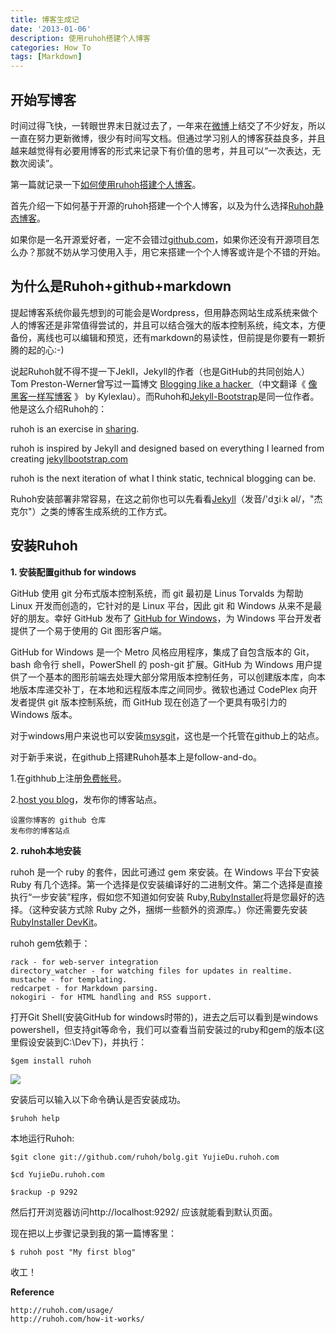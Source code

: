 ```yaml
---
title: 博客生成记
date: '2013-01-06'
description: 使用ruhoh搭建个人博客
categories: How To
tags: [Markdown]
---
```


## 开始写博客 ##

时间过得飞快，一转眼世界末日就过去了，一年来在[微博](http://weibo.com/u/1716287123)上结交了不少好友，所以一直在努力更新微博，很少有时间写文档。但通过学习别人的博客获益良多，并且越来越觉得有必要用博客的形式来记录下有价值的思考，并且可以“一次表达，无数次阅读”。


第一篇就记录一下[如何使用ruhoh搭建个人博客](http://yujiedu.ruhoh.com/how-to/%E5%8D%9A%E5%AE%A2%E7%94%9F%E6%88%90%E8%AE%B0/)。


首先介绍一下如何基于开源的ruhoh搭建一个个人博客，以及为什么选择[Ruhoh静态博客](http://ruhoh.com/)。

如果你是一名开源爱好者，一定不会错过[github.com](http://github.com)，如果你还没有开源项目怎么办？那就不妨从学习使用入手，用它来搭建一个个人博客或许是个不错的开始。


## 为什么是Ruhoh+github+markdown ##

提起博客系统你最先想到的可能会是Wordpress，但用静态网站生成系统来做个人的博客还是非常值得尝试的，并且可以结合强大的版本控制系统，纯文本，方便备份，离线也可以编辑和预览，还有markdown的易读性，但前提是你要有一颗折腾的起的心:-)

说起Ruhoh就不得不提一下Jekll，Jekyll的作者（也是GitHub的共同创始人）Tom Preston-Werner曾写过一篇博文 [Blogging like a hacker ](http://tom.preston-werner.com/2008/11/17/blogging-like-a-hacker.html)（中文翻译《 [像黑客一样写博客](http://kyle.xlau.org/posts/blogging-like-a-hacker.html) 》 by Kylexlau）。而Ruhoh和[Jekyll-Bootstrap](http://jekyllbootstrap.com/)是同一位作者。他是这么介绍Ruhoh的：

ruhoh is an exercise in [sharing](http://sivers.org/sharing).

ruhoh is inspired by Jekyll and designed based on everything I learned from creating [jekyllbootstrap.com](jekyllbootstrap.com)

ruhoh is the next iteration of what I think static, technical blogging can be. 

Ruhoh安装部署非常容易，在这之前你也可以先看看[Jekyll](http://jekyllrb.com/)（发音/'dʒiːk əl/，"杰克尔"）之类的博客生成系统的工作方式。

## 安装Ruhoh ##

**1. 安装配置github for windows**

GitHub 使用 git 分布式版本控制系统，而 git 最初是 Linus Torvalds 为帮助 Linux 开发而创造的，它针对的是 Linux 平台，因此 git 和 Windows 从来不是最好的朋友。幸好 GitHub 发布了 [GitHub for Windows](https://github.com/blog/1127-github-for-windows)，为 Windows 平台开发者提供了一个易于使用的 Git 图形客户端。

GitHub for Windows 是一个 Metro 风格应用程序，集成了自包含版本的 Git，bash 命令行 shell，PowerShell 的 posh-git 扩展。GitHub 为 Windows 用户提供了一个基本的图形前端去处理大部分常用版本控制任务，可以创建版本库，向本地版本库递交补丁，在本地和远程版本库之间同步。微软也通过 CodePlex 向开发者提供 git 版本控制系统，而 GitHub 现在创造了一个更具有吸引力的 Windows 版本。

对于windows用户来说也可以安装[msysgit](http://msysgit.github.com/)，这也是一个托管在github上的站点。

对于新手来说，在github上搭建Ruhoh基本上是follow-and-do。

1.在githhub上注册[免费帐号](https://github.com/signup/free)。

2.[host you blog](http://ruhoh.com/)，发布你的博客站点。
	
	设置你博客的 github 仓库
	发布你的博客站点

**2. ruhoh本地安装**

ruhoh 是一个 ruby 的套件，因此可通过 gem 來安装。在 Windows 平台下安装 Ruby 有几个选择。第一个选择是仅安装编译好的二进制文件。第二个选择是直接执行“一步安装”程序，假如您不知道如何安装 Ruby,[RubyInstaller](http://rubyinstaller.org/)将是您最好的选择。（这种安装方式除 Ruby 之外，捆绑一些额外的资源库。）你还需要先安装[ RubyInstaller DevKit](http://wiki.github.com/oneclick/rubyinstaller/development-kit)。

ruhoh gem依赖于：

    rack - for web-server integration
    directory_watcher - for watching files for updates in realtime.
    mustache - for templating.
    redcarpet - for Markdown parsing.
    nokogiri - for HTML handling and RSS support.

打开Git Shell(安装GitHub for windows时带的)，进去之后可以看到是windows powershell，但支持git等命令，我们可以查看当前安装过的ruby和gem的版本(这里假设安装到C:\Dev下)，并执行：

	$gem install ruhoh 

<img src="{{https://github.com/YujieDu/YujieDu.ruhoh.com/blob/master/media}}/install ruhoh.png">

安装后可以输入以下命令确认是否安装成功。

	$ruhoh help

本地运行Ruhoh:

	$git clone git://github.com/ruhoh/bolg.git YujieDu.ruhoh.com

	$cd YujieDu.ruhoh.com

	$rackup -p 9292

然后打开浏览器访问http://localhost:9292/ 应该就能看到默认页面。

现在把以上步骤记录到我的第一篇博客里：

	$ ruhoh post "My first blog"

收工！

**Reference**

    http://ruhoh.com/usage/
    http://ruhoh.com/how-it-works/

